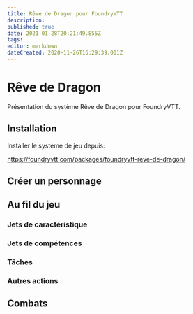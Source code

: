 ```yaml
---
title: Rêve de Dragon pour FoundryVTT
description: 
published: true
date: 2021-01-28T20:21:49.855Z
tags: 
editor: markdown
dateCreated: 2020-11-26T16:29:39.001Z
---
```


# Rêve de Dragon
Présentation du système Rêve de Dragon pour FoundryVTT.

## Installation
Installer le système de jeu depuis:

https://foundryvtt.com/packages/foundryvtt-reve-de-dragon/


## Créer un personnage

## Au fil du jeu

### Jets de caractéristique

### Jets de compétences

### Tâches

### Autres actions

## Combats


